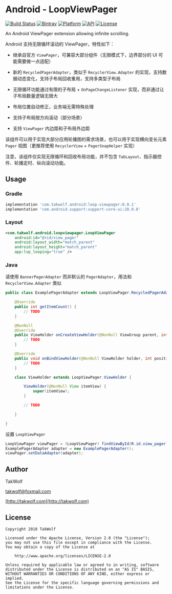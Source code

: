 # Android - LoopViewPager #

[![Build Status](https://travis-ci.org/TakWolf/Android-LoopViewPager.svg?branch=master)](https://travis-ci.org/TakWolf/Android-LoopViewPager)
[![Bintray](https://api.bintray.com/packages/takwolf/maven/Android-LoopViewPager/images/download.svg)](https://bintray.com/takwolf/maven/Android-LoopViewPager/_latestVersion)
[![Platform](https://img.shields.io/badge/platform-Android-green.svg)](https://www.android.com)
[![API](https://img.shields.io/badge/API-14%2B-brightgreen.svg)](https://android-arsenal.com/api?level=14)
[![License](https://img.shields.io/github/license/TakWolf/Android-LoopViewPager.svg)](http://www.apache.org/licenses/LICENSE-2.0)

An Android ViewPager extension allowing infinite scrolling.

Android 支持无限循环滚动的 ViewPager，特性如下：

- 继承自官方 `ViewPager`，可兼容大部分组件（无限模式下，边界部分的 UI 可能需要做一点适配）

- 新的 `RecycledPagerAdapter`，类似于 `RecyclerView.Adapter` 的实现，支持数据动态变化，支持子布局回收重用，支持多类型子布局

- 无限循环功能通过有限的子布局 + `OnPageChangeListener` 实现，而非通过让子布局数量逻辑无限大

- 布局位置自动修正，业务端无需特殊处理

- 支持子布局按方向滚动（部分场景）

- 支持 `ViewPager` 内边距和子布局外边距

该组件可以用于实现大部分应用轮播图的需求场景，也可以用于实现横向变长元素 `Pager` 视图（更推荐使用 `RecyclerView` + `PagerSnapHelper` 实现）

注意，该组件仅实现无限循环和回收布局功能，并不包含 `TabLayout`、指示器控件、轮播定时、纵向滚动功能。

## Usage ##

### Gradle ###

``` gradle
implementation 'com.takwolf.android:loop-viewpager:0.0.1'
implementation 'com.android.support:support-core-ui:28.0.0'
```

### Layout ###

``` xml
<com.takwolf.android.loopviewpager.LoopViewPager
    android:id="@+id/view_pager"
    android:layout_width="match_parent"
    android:layout_height="match_parent"
    app:lvp_looping="true" />
```

### Java ###

请使用 `BannerPagerAdapter` 而非默认的 `PagerAdapter`，用法和 `RecyclerView.Adapter` 类似

``` java
public class ExamplePagerAdapter extends LoopViewPager.RecycledPagerAdapter<ExamplePagerAdapter.ViewHolder> {

    @Override
    public int getItemCount() {
        // TODO
    }

    @NonNull
    @Override
    public ViewHolder onCreateViewHolder(@NonNull ViewGroup parent, int viewType) {
        // TODO
    }

    @Override
    public void onBindViewHolder(@NonNull ViewHolder holder, int position) {
        // TODO
    }

    class ViewHolder extends LoopViewPager.ViewHolder {

        ViewHolder(@NonNull View itemView) {
            super(itemView);
        }

        // TODO

    }

}
```

设置 `LoopViewPager`

```java
LoopViewPager viewPager = (LoopViewPager) findViewById(R.id.view_pager);
ExamplePagerAdapter adapter = new ExamplePagerAdapter();
viewPager.setDataAdapter(adapter);
```

## Author ##

TakWolf

[takwolf@foxmail.com](mailto:takwolf@foxmail.com)

[http://takwolf.com](http://takwolf.com)

## License ##

```
Copyright 2018 TakWolf

Licensed under the Apache License, Version 2.0 (the "License");
you may not use this file except in compliance with the License.
You may obtain a copy of the License at

    http://www.apache.org/licenses/LICENSE-2.0

Unless required by applicable law or agreed to in writing, software
distributed under the License is distributed on an "AS IS" BASIS,
WITHOUT WARRANTIES OR CONDITIONS OF ANY KIND, either express or implied.
See the License for the specific language governing permissions and
limitations under the License.
```
